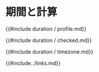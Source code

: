 # <!--Duration and Calculation--> 期間と計算

<!--{{#include duration/profile.md}}-->
{{#include duration / profile.md}}

<!--{{#include duration/checked.md}}-->
{{#include duration / checked.md}}

<!--{{#include duration/timezone.md}}-->
{{#include duration / timezone.md}}

<!--{{#include../links.md}}-->
{{#include../links.md}}
